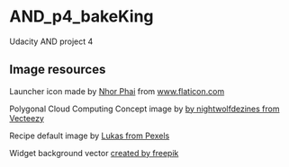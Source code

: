 # AND_p4_bakeKing
Udacity AND project 4 

## Image resources
Launcher icon made by <a href="https://www.flaticon.com/authors/nhor-phai" title="Nhor Phai">Nhor Phai</a> from <a href="https://www.flaticon.com/" title="Flaticon"> www.flaticon.com</a>

Polygonal Cloud Computing Concept image by <a href="https://www.vecteezy.com/vector-art/83352-free-vector-polygonal-cloud-computing-concept">
 by nightwolfdezines from Vecteezy</a>
 
 Recipe default image by <a href="https://www.pexels.com/photo/board-bunch-cooking-food-349609/">Lukas from Pexels</a>

Widget background vector  <a href="https://www.freepik.com/free-photos-vectors/background">created by freepik</a>
